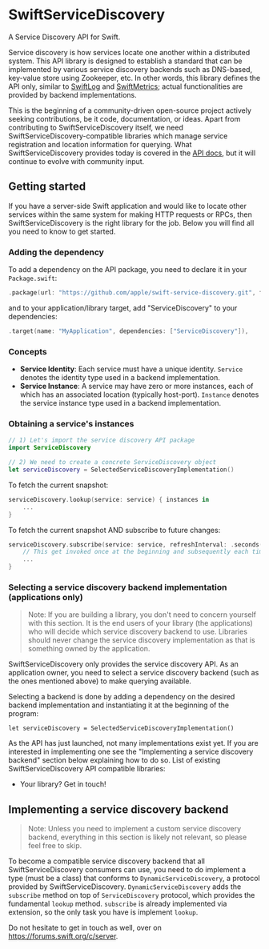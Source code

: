 # SwiftServiceDiscovery

A Service Discovery API for Swift. 

Service discovery is how services locate one another within a distributed system. This API library is designed to establish a standard that can be implemented by various service discovery backends such as DNS-based, key-value store using Zookeeper, etc. In other words, this library defines the API only, similar to [SwiftLog](https://github.com/apple/swift-log) and [SwiftMetrics](https://github.com/apple/swift-metrics); actual functionalities are provided by backend implementations. 

This is the beginning of a community-driven open-source project actively seeking contributions, be it code, documentation, or ideas. Apart from contributing to SwiftServiceDiscovery itself, we need SwiftServiceDiscovery-compatible libraries which manage service registration and location information for querying. What SwiftServiceDiscovery provides today is covered in the [API docs][api-docs], but it will continue to evolve with community input.

## Getting started

If you have a server-side Swift application and would like to locate other services within the same system for making HTTP requests or RPCs, then SwiftServiceDiscovery is the right library for the job. Below you will find all you need to know to get started.

### Adding the dependency

To add a dependency on the API package, you need to declare it in your `Package.swift`:

```swift
.package(url: "https://github.com/apple/swift-service-discovery.git", from: "1.0.0"),
```

and to your application/library target, add "ServiceDiscovery" to your dependencies:

```swift
.target(name: "MyApplication", dependencies: ["ServiceDiscovery"]),
```

### Concepts

- **Service Identity**: Each service must have a unique identity. `Service` denotes the identity type used in a backend implementation.  
- **Service Instance**: A service may have zero or more instances, each of which has an associated location (typically host-port). `Instance` denotes the service instance type used in a backend implementation. 

### Obtaining a service's instances

```swift
// 1) Let's import the service discovery API package
import ServiceDiscovery

// 2) We need to create a concrete ServiceDiscovery object
let serviceDiscovery = SelectedServiceDiscoveryImplementation()
```

To fetch the current snapshot:

```swift
serviceDiscovery.lookup(service: service) { instances in
    ...
}
```

To fetch the current snapshot AND subscribe to future changes:

```swift
serviceDiscovery.subscribe(service: service, refreshInterval: .seconds(10)) { instances in
    // This get invoked once at the beginning and subsequently each time a change occurs
    ...
}
```

### Selecting a service discovery backend implementation (applications only)

> Note: If you are building a library, you don't need to concern yourself with this section. It is the end users of your library (the applications) who will decide which service discovery backend to use. Libraries should never change the service discovery implementation as that is something owned by the application.

SwiftServiceDiscovery only provides the service discovery API. As an application owner, you need to select a service discovery backend (such as the ones mentioned above) to make querying available.

Selecting a backend is done by adding a dependency on the desired backend implementation and instantiating it at the beginning of the program:

```
let serviceDiscovery = SelectedServiceDiscoveryImplementation()
```

As the API has just launched, not many implementations exist yet. If you are interested in implementing one see the "Implementing a service discovery backend" section below explaining how to do so. List of existing SwiftServiceDiscovery API compatible libraries:

- Your library? Get in touch!

## Implementing a service discovery backend

> Note: Unless you need to implement a custom service discovery backend, everything in this section is likely not relevant, so please feel free to skip.

To become a compatible service discovery backend that all SwiftServiceDiscovery consumers can use, you need to do implement a type (must be a class) that conforms to `DynamicServiceDiscovery`, a protocol provided by SwiftServiceDiscovery. `DynamicServiceDiscovery` adds the `subscribe` method on top of `ServiceDiscovery` protocol, which provides the fundamental `lookup` method. `subscribe` is already implemented via extension, so the only task you have is implement `lookup`. 

Do not hesitate to get in touch as well, over on https://forums.swift.org/c/server.

[api-docs]: https://apple.github.io/swift-service-discovery/docs/current/ServiceDiscovery/ServiceDiscovery/index.html
